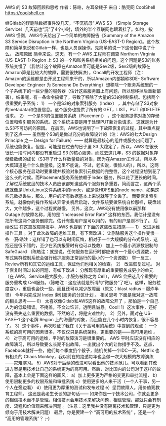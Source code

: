AWS 的 S3 故障回顾和思考
作者：陈皓，左耳朵耗子
来自：酷壳网 CoolShell https://coolshell.cn

继Gitlab的误删除数据事件没几天，“不沉航母” AWS S3 （Simple Storage Service）几天前也“沉”了4个小时，墙外的半个互联网也跟着挂了。如约，按 AWS 惯例，AWS今天给出了一个简单的故障报告《Summary of the Amazon S3 Service Disruption in the Northern Virginia (US-EAST-1) Region》。这个故障和简单来说和Gitlab一样，也是人员误操作。先简单的说一下这份报中说了什么。
故障原因
简单来说，这天，有一个 AWS 工程师在调查 Northern Virginia (US-EAST-1) Region 上 S3 的一个和账务系统相关的问题，这个问题是S3的账务系统变慢了（我估计这个故障在Amazon里可能是Sev2级，Sev2级的故障在Amazon算是比较大的故障，需要很快解决），Oncall的开发工程师（注：Amazon的运维都是由开发工程师来干的，所以Amazon内部嬉称SDE- Software Developer Engineer 为 Someone Do Everything）想移除一个账务系统里的一个子系统下的一些少量的服务器（估计这些服务器上有问题，所以想移掉后重新部署），结果呢，有一条命令搞错了，导致了移除了大量的S3的控制系统。包括两个很重要的子系统：
1） 一个是S3的对象索引服务（Index） ，其中存储了S3对象的metadata和位置信息。这个服务也提供了所有的 GET，LIST，PUT 和DELETE请求。
2） 一个是S3的位置服务系统（Placement） ，这个服务提供对象的存储位置和索引服务的系统。这个系统主要是用于处理PUT新对象请求。
这就是为什么S3不可访问的原因。
在后面，AWS也说明了一下故障恢复的过程，其中重点提到了这点——
虽然整个S3的是做过充分的故障设计的（注：AWS的七大Design Principle 之一 Design for Failure）—— 就算是最核心的组件或服务出问题了，系统也能恢复。但是，可能是在过去的日子里 S3 太稳定了，所以，AWS 在很长很长一段时间内都没有重启过 S3 的核心服务，而过去这几年，S3 的数据对象存储级数级的成长（S3存了什么样数量级的对象，因为在Amazon工作过，所以多大概知道是个什么数量级，这里不能说，不过，老实说，很惊人的），所以，这两个核心服务在启动时要重建并校验对象索引元数据的完整性，这个过程没想到花了这么长的时候。而Placement服务系统依赖于Index 服务，所以花了更长的时间。
了解过系统底层的技术人员应该都知道这两个服务有多重要，简而言之，这两个系统就像是Unix/Linux文件系统中的inode，或是像HDFS里的node name，如果这些元数据丢失，那么，用户的所有数据基本上来说就等于全丢了。
而要恢复索引系统，就像你的操作系统从异常关机后启动，文件系统要做系统自检那样，硬盘越大，文件越多，这个过程就越慢。
另外，这次，AWS没有使用像以前那样 Outage 的故障名称，用的是 “Increased Error Rate” 这样的东西。我估计是没有把所有这两个服务删除完，估计有些用户是可以用的，有的用户是则不行了。
后续改进
在这篇故障简报中，AWS 也提到了下面的这些改进措施——
1） 改进运维操作工具 。对于此次故障的运维工具，有下面改进：
让删除服务这个操作变慢一些 （陈皓注：这样错了也可以有时间反悔，相对于一个大规模的分布式系统，这招还是很不错的，至少在系统报警时有也可以挽救）
加上一个最小资源数限制的SafeGuard （陈皓注：就是说，任何服务在运行时都应该有一个最小资源数，分布式集群控制系统会强行维护服务正常运行的最小的一个资源数）
举一反三，Review所有和其它的运维工具，保证他们也相关的检查。
2） 改进恢复过程。 对于恢复时间过长的问题，有如下改进：
分解现有厚重的重要服务成更小的单元 （在 AWS，Service是大服务，小服务被称之为 Cell），AWS 会把这几个重要的服务重构成 Cell服务。（陈皓注：这应该就是所谓的“微服务”了吧）。这样，服务粒度变小，重启也会快一些，而且还可以减少故障面（原文：blast radius – 爆炸半径）
今年内完成对 Index 索引服务的分区计划 。
相关思考
下面是我对这一故障的相关思考——
0） 太喜欢像Gitlab和AWS这样的故障公开了 ，那怕是一个自己人为的低级错误。不掩盖，不文过饰非，透明且诚恳。Cool!
1）这次事件，还好没有丢失这么重要的数据，不然的话，将是灾难性的。
2）另外，面对在 US-EASE-1 这个老牌 Region 上的海量的对象，而且能在几个小时内恢复，很不容易了。
3）这个事件，再次映证了我在《关于高可用的系统》中提到的观点： 一个系统的高可用的因素很多，不仅仅只是系统架构，更重要的是——高可用运维 。
4） 对于高可用的运维，平时的故障演习是很重要的。 AWS 平时应该没有相应的故障演习，所以导致要么长期不出故障，一出就出个大的让你措手不及。这点，Facebook就好一些，他们每个季度扔个骰子，随机关掉一个IDC一天。Netflix 也有相关的 Chaos Monkey，我以前在的路透每年也会做一次大规模的故障演练——灾难演习。
5）AWS对于后续的改进可以看出他的技术范儿。可以看到其改进方案是用技术让自己的系统更为的高可用。然后，对比国内的公司对于这样的故障，基本上会是下面这样的画风：
a）加上更多更为严格的变更和审批流程，
b）使用限制更多的权限系统和审批系统
c）使用更多的人来干活（一个人干事，另一个人在旁边看）
d）使用更为厚重的测试和发布过程
e）惩罚故障人，用价值观教育工程师。
这还是我老生长谈的那句话—— 如果你是一个技术公司，你就会更多的相信技术而不是管理。相信技术会用技术来解决问题，相信管理，那就只会有制度、流程和价值观来解决问题 。（注意：这里我并没有隔离技术和管理，只是更为倾向于用技术解决问题）
最后，你是要建一个 “高可用的技术系统” ，还是一个 “高用的管理系统”？ ;-)